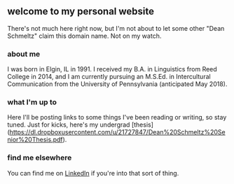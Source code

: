 ## welcome to my personal website

There's not much here right now, but I'm not about to let some other "Dean Schmeltz" claim this domain name. Not on my watch.

### about me

I was born in Elgin, IL in 1991. I received my B.A. in Linguistics from Reed College in 2014, and I am currently pursuing an M.S.Ed. in Intercultural Communication from the University of Pennsylvania (anticipated May 2018). 

### what I'm up to

Here I'll be posting links to some things I've been reading or writing, so stay tuned. Just for kicks, here's my undergrad [thesis] (https://dl.dropboxusercontent.com/u/21727847/Dean%20Schmeltz%20Senior%20Thesis.pdf).

### find me elsewhere

You can find me on [LinkedIn](https://www.linkedin.com/in/deanschmeltz) if you're into that sort of thing.
